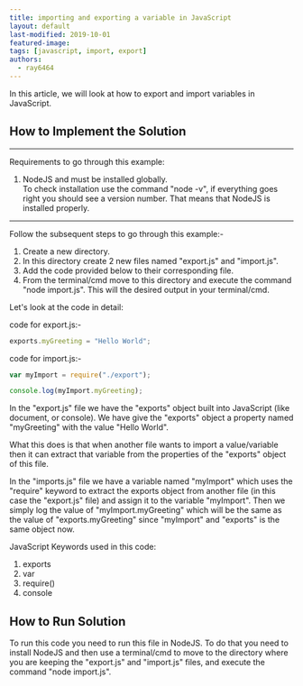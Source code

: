 ```yaml
---
title: importing and exporting a variable in JavaScript  
layout: default  
last-modified: 2019-10-01  
featured-image:  
tags: [javascript, import, export]  
authors:  
  - ray6464
---
```


In this article, we will look at how to export and import variables in JavaScript.

## How to Implement the Solution
___
Requirements to go through this example:  
1. NodeJS and must be installed globally.  
To check installation use the command "node -v", if everything goes right you should see a version number. That means that NodeJS is installed properly.  
___
Follow the subsequent steps to go through this example:-  
1. Create a new directory.  
2. In this directory create 2 new files named "export.js" and "import.js".  
3. Add the code provided below to their corresponding file.  
4. From the terminal/cmd move to this directory and execute the command "node import.js". This will the desired output in your terminal/cmd.  

Let's look at the code in detail:  

code for export.js:-  

```javascript
exports.myGreeting = "Hello World";

```

code for import.js:-  

```javascript
var myImport = require("./export");

console.log(myImport.myGreeting);

```

In the "export.js" file we have the "exports" object built into JavaScript (like document, or console). We have give the "exports" object a property named "myGreeting" with the value "Hello World".

What this does is that when another file wants to import a value/variable then it can extract that variable from the properties of the "exports" object of this file.

In the "imports.js" file we have a variable named "myImport" which uses the "require" keyword to extract the exports object from another file (in this case the "export.js" file) and assign it to the variable "myImport". Then we simply log the value of "myImport.myGreeting" which will be the same as the value of "exports.myGreeting" since "myImport" and "exports" is the same object now.

JavaScript Keywords used in this code:  
1. exports  
2. var  
3. require()  
4. console  

## How to Run Solution

To run this code you need to run this file in NodeJS. To do that you need to install NodeJS and then use a terminal/cmd to move to the directory where you are keeping the "export.js" and "import.js" files, and execute the command "node import.js".
